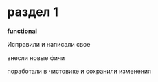 # раздел 1

**functional**


Исправили и написали свое

внесли новые фичи

поработали в чистовике и сохранили изменения